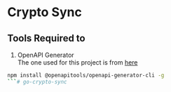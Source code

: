 # Crypto Sync

## Tools Required to
1. OpenAPI Generator  
The one used for this project is from [here](https://openapi-generator.tech/docs/installation)
```bash
npm install @openapitools/openapi-generator-cli -g
```# go-crypto-sync
